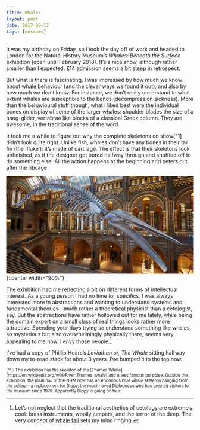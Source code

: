 ```yaml
---
title: Whales
layout: post
date: 2017-09-17
tags: [museums]
---
```


It was my birthday on Friday, so I took the day off of work and headed to London for the Natural History Museum’s *Whales: Beneath the Surface* exhibition (open until February 2018). It’s a nice show, although rather smaller than I expected: £14 admission seems a bit steep in retrospect.

But what is there is fascinating. I was impressed by how much we know about whale behaviour (and the clever ways we found it out), and also by how much we don’t know. For instance, we don’t really understand to what extent whales are susceptible to the bends (decompression sickness). More than the behavioural stuff though, what I liked best were the individual bones on display of some of the larger whales: shoulder blades the size of a hang-glider, vertabrae like blocks of a classical Greek column. They are awesome, in the traditional sense of the word.

It took me a while to figure out why the complete skeletons on show[^1] didn’t look quite right. Unlike fish, whales don’t have any bones in their tail fin (the ‘fluke’): it’s made of cartilage. The effect is that their skeletons look unfinished, as if the designer got bored halfway through and shuffled off to do something else. All the action happens at the beginning and peters out after the ribcage.

![Blue whale skeleton](/assets/img/posts/2017-09-17/blue-whale-skeleton.jpg){:.center width="90%"}

The exhibition had me reflecting a bit on different forms of intellectual interest. As a young person I had no time for specifics. I was always interested more in abstractions and wanting to understand systems and fundamental theories—much rather a theoretical physicist than a cetologist, say. But the abstractions have rather hollowed out for me lately, while being the domain expert on a small class of real things looks rather more attractive. Spending your days trying so understand something like whales, so mysterious but also overwhelmingly physically there, seems very appealing to me now. I envy those people.[^2]

I've had a copy of Phillip Hoare’s *Leviathan or, The Whale* sitting halfway down my to-read stack for about 3 years. I’ve bumped it to the top now.

<div style="font-size: 80%">
[^1]: The exhibition has the skeleton of the [Thames Whale](https://en.wikipedia.org/wiki/River_Thames_whale) and a less famous porpoise. Outside the exhibition, the main hall of the NHM now has an enormous blue whale skeleton hanging from the ceiling&mdash;a replacement for Dippy, the much-loved Diplodocus who has greeted visitors to the museum since 1979. Apparently Dippy is going on tour.

[^2]: Let’s not neglect that the traditional aesthetics of cetology are extremely cool: brass instruments, woolly jumpers, and the terror of the deep. The very concept of [whale fall](https://en.wikipedia.org/wiki/Whale_fall) sets my mind ringing.
</div>
